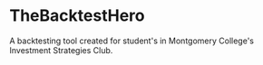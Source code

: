 # TheBacktestHero
A backtesting tool created for student's in Montgomery College's Investment Strategies Club.

